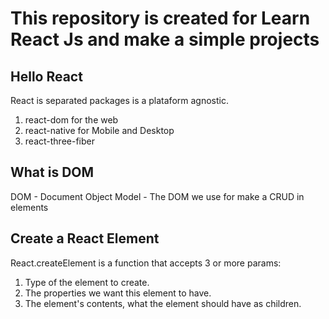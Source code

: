 # This repository is created for Learn React Js and make a simple projects

## Hello React

React is separated packages is a plataform agnostic.

1. react-dom for the web
2. react-native for Mobile and Desktop
3. react-three-fiber

## What is DOM

DOM - Document Object Model - The DOM we use for make a CRUD in elements

## Create a React Element

React.createElement is a function that accepts 3 or more params:

1. Type of the element to create.
2. The properties we want this element to have.
3. The element's contents, what the element should have as children.
